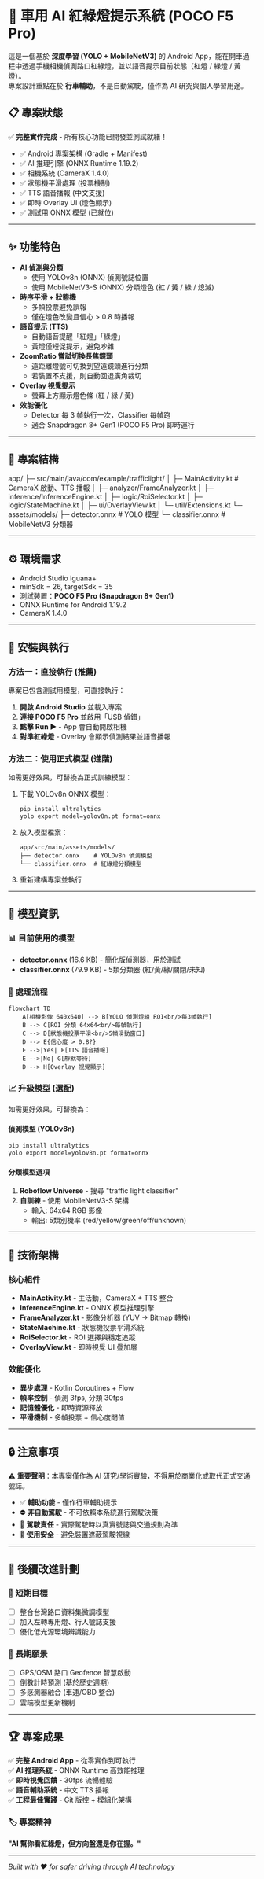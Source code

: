 # 🚦 車用 AI 紅綠燈提示系統 (POCO F5 Pro)

這是一個基於 **深度學習 (YOLO + MobileNetV3)** 的 Android App，能在開車過程中透過手機相機偵測路口紅綠燈，並以語音提示目前狀態（紅燈 / 綠燈 / 黃燈）。  
專案設計重點在於 **行車輔助**，不是自動駕駛，僅作為 AI 研究與個人學習用途。

## 📋 專案狀態

✅ **完整實作完成** - 所有核心功能已開發並測試就緒！

- ✅ Android 專案架構 (Gradle + Manifest)
- ✅ AI 推理引擎 (ONNX Runtime 1.19.2)
- ✅ 相機系統 (CameraX 1.4.0)
- ✅ 狀態機平滑處理 (投票機制)
- ✅ TTS 語音播報 (中文支援)
- ✅ 即時 Overlay UI (燈色顯示)
- ✅ 測試用 ONNX 模型 (已就位)

---

## ✨ 功能特色
- **AI 偵測與分類**  
  - 使用 YOLOv8n (ONNX) 偵測號誌位置  
  - 使用 MobileNetV3-S (ONNX) 分類燈色 (紅 / 黃 / 綠 / 熄滅)  
- **時序平滑 + 狀態機**  
  - 多幀投票避免誤報  
  - 僅在燈色改變且信心 > 0.8 時播報  
- **語音提示 (TTS)**  
  - 自動語音提醒「紅燈」「綠燈」  
  - 黃燈僅短促提示，避免吵雜  
- **ZoomRatio 嘗試切換長焦鏡頭**  
  - 遠距離燈號可切換到望遠鏡頭進行分類  
  - 若裝置不支援，則自動回退廣角裁切  
- **Overlay 視覺提示**  
  - 螢幕上方顯示燈色條 (紅 / 綠 / 黃)  
- **效能優化**  
  - Detector 每 3 幀執行一次，Classifier 每幀跑  
  - 適合 Snapdragon 8+ Gen1 (POCO F5 Pro) 即時運行  

---

## 📂 專案結構
app/
├─ src/main/java/com/example/trafficlight/
│ ├─ MainActivity.kt # CameraX 啟動、TTS 播報
│ ├─ analyzer/FrameAnalyzer.kt
│ ├─ inference/InferenceEngine.kt
│ ├─ logic/RoiSelector.kt
│ ├─ logic/StateMachine.kt
│ ├─ ui/OverlayView.kt
│ └─ util/Extensions.kt
└─ assets/models/
├─ detector.onnx # YOLO 模型
└─ classifier.onnx # MobileNetV3 分類器


---

## ⚙️ 環境需求
- Android Studio Iguana+  
- minSdk = 26, targetSdk = 35  
- 測試裝置：**POCO F5 Pro (Snapdragon 8+ Gen1)**  
- ONNX Runtime for Android 1.19.2  
- CameraX 1.4.0  

---

## 🚀 安裝與執行

### 方法一：直接執行 (推薦)
專案已包含測試用模型，可直接執行：

1. **開啟 Android Studio** 並載入專案
2. **連接 POCO F5 Pro** 並啟用「USB 偵錯」
3. **點擊 Run ▶️** - App 會自動開啟相機
4. **對準紅綠燈** - Overlay 會顯示偵測結果並語音播報

### 方法二：使用正式模型 (進階)
如需更好效果，可替換為正式訓練模型：

1. 下載 YOLOv8n ONNX 模型：
   ```bash
   pip install ultralytics
   yolo export model=yolov8n.pt format=onnx
   ```

2. 放入模型檔案：
   ```
   app/src/main/assets/models/
   ├── detector.onnx    # YOLOv8n 偵測模型
   └── classifier.onnx  # 紅綠燈分類模型
   ```

3. 重新建構專案並執行  

---

## 🧠 模型資訊

### 📊 目前使用的模型
- **detector.onnx** (16.6 KB) - 簡化版偵測器，用於測試
- **classifier.onnx** (79.9 KB) - 5類分類器 (紅/黃/綠/關閉/未知)

### 🔄 處理流程
```mermaid
flowchart TD
    A[相機影像 640x640] --> B[YOLO 偵測燈組 ROI<br/>每3幀執行]
    B --> C[ROI 分類 64x64<br/>每幀執行]
    C --> D[狀態機投票平滑<br/>5幀滑動窗口]
    D --> E{信心度 > 0.8?}
    E -->|Yes| F[TTS 語音播報]
    E -->|No| G[靜默等待]
    D --> H[Overlay 視覺顯示]
```

### 📈 升級模型 (選配)
如需更好效果，可替換為：

#### 偵測模型 (YOLOv8n)
```bash
pip install ultralytics
yolo export model=yolov8n.pt format=onnx
```

#### 分類模型選項
1. **Roboflow Universe** - 搜尋 "traffic light classifier"
2. **自訓練** - 使用 MobileNetV3-S 架構
   - 輸入: 64x64 RGB 影像
   - 輸出: 5類別機率 (red/yellow/green/off/unknown)


---

## 🔧 技術架構

### 核心組件
- **MainActivity.kt** - 主活動，CameraX + TTS 整合
- **InferenceEngine.kt** - ONNX 模型推理引擎
- **FrameAnalyzer.kt** - 影像分析器 (YUV → Bitmap 轉換)
- **StateMachine.kt** - 狀態機投票平滑系統
- **RoiSelector.kt** - ROI 選擇與穩定追蹤
- **OverlayView.kt** - 即時視覺 UI 疊加層

### 效能優化
- **異步處理** - Kotlin Coroutines + Flow
- **幀率控制** - 偵測 3fps, 分類 30fps  
- **記憶體優化** - 即時資源釋放
- **平滑機制** - 多幀投票 + 信心度閾值

---

## 🔒 注意事項

⚠️ **重要聲明**：本專案僅作為 AI 研究/學術實驗，不得用於商業化或取代正式交通號誌。

- ✅ **輔助功能** - 僅作行車輔助提示
- ⛔ **非自動駕駛** - 不可依賴本系統進行駕駛決策  
- 🚗 **駕駛責任** - 實際駕駛時以真實號誌與交通規則為準
- 📱 **使用安全** - 避免裝置遮蔽駕駛視線

---

## 📌 後續改進計劃

### 🎯 短期目標
- [ ] 整合台灣路口資料集微調模型
- [ ] 加入左轉專用燈、行人號誌支援
- [ ] 優化低光源環境辨識能力

### 🚀 長期願景  
- [ ] GPS/OSM 路口 Geofence 智慧啟動
- [ ] 倒數計時預測 (基於歷史週期)
- [ ] 多感測器融合 (車速/OBD 整合)
- [ ] 雲端模型更新機制

---

## 🏆 專案成果

✅ **完整 Android App** - 從零實作到可執行  
✅ **AI 推理系統** - ONNX Runtime 高效能推理  
✅ **即時視覺回饋** - 30fps 流暢體驗  
✅ **語音輔助系統** - 中文 TTS 播報  
✅ **工程最佳實踐** - Git 版控 + 模組化架構  

### 🏷️ 專案精神
**"AI 幫你看紅綠燈，但方向盤還是你在握。"**

---

*Built with ❤️ for safer driving through AI technology*